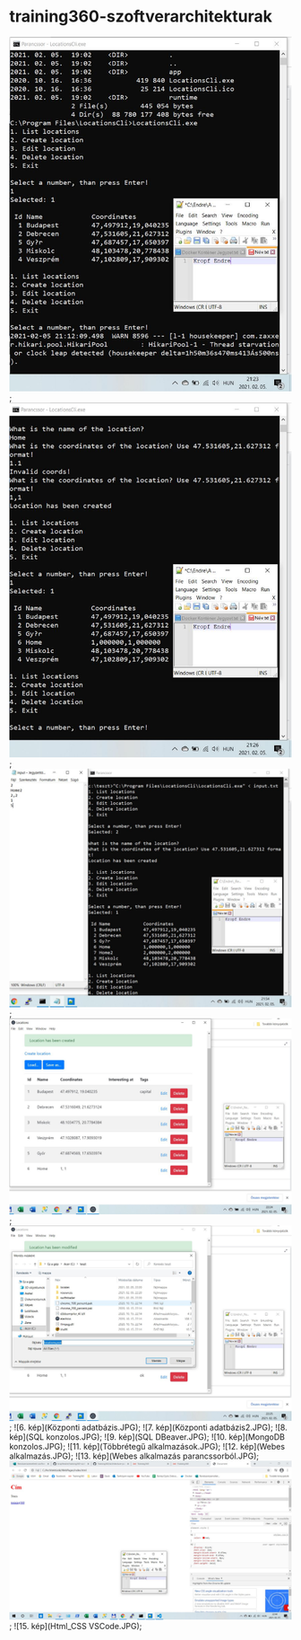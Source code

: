 # training360-szoftverarchitekturak

![1. kép](Standalone_konzolos1.JPG);
![2. kép](Standalone_konzolos2.JPG);
![3. kép](Standalone_konzolos3.JPG);
![4. kép](Standalone_grafikus1.JPG);
![5. kép](Standalone_grafikus2.JPG);
![6. kép](Központi adatbázis.JPG);
![7. kép](Központi adatbázis2.JPG);
![8. kép](SQL konzolos.JPG);
![9. kép](SQL DBeaver.JPG);
![10. kép](MongoDB konzolos.JPG);
![11. kép](Többrétegű alkalmazások.JPG);
![12. kép](Webes alkalmazás.JPG);
![13. kép](Webes alkalmazás parancssorból.JPG);
![14. kép](Html_CSS.JPG);
![15. kép](Html_CSS VSCode.JPG);
